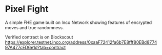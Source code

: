 # Pixel Fight

A simple FHE game built on Inco Network showing features of encrypted moves and true randomness.

Verified contract is on Blockscout https://explorer.testnet.inco.org/address/0xaaF72412fa6b7E8fff80EBd877497A477cED6e1d?tab=contract
